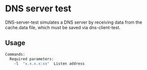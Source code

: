 # DNS server test
DNS-server-test simulates a DNS server by receiving data from the cache.data file, which must be saved via dns-client-test.
## Usage
```sh
Commands:
  Required parameters:
    -l  "x.x.x.x:xx"  Listen address
```
